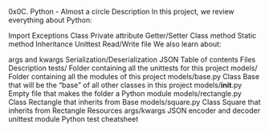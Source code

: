 0x0C. Python - Almost a circle
Description
In this project, we review everything about Python:

Import
Exceptions
Class
Private attribute
Getter/Setter
Class method
Static method
Inheritance
Unittest
Read/Write file
We also learn about:

args and kwargs
Serialization/Deserialization
JSON
Table of contents
Files	Description
tests/	Folder containing all the unittests for this project
models/	Folder containing all the modules of this project
models/base.py	Class Base that will be the “base” of all other classes in this project
models/__init__.py	Empty file that makes the folder a Python module
models/rectangle.py	Class Rectangle that inherits from Base
models/square.py	Class Square that inherits from Rectangle
Resources
args/kwargs
JSON encoder and decoder
unittest module
Python test cheatsheet
